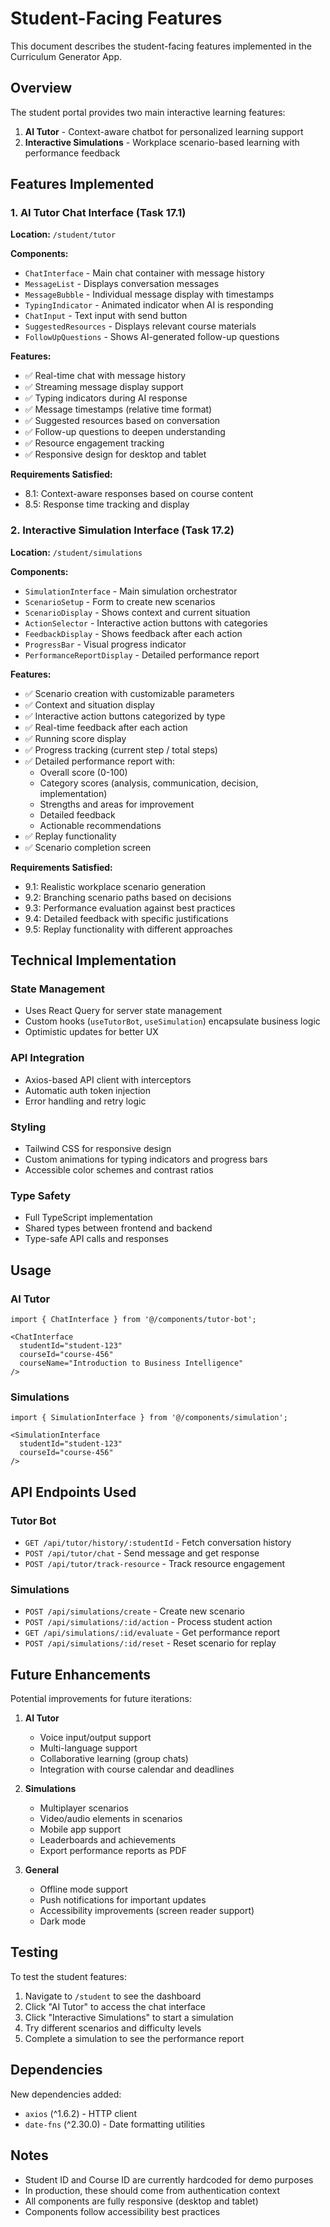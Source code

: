 # Student-Facing Features

This document describes the student-facing features implemented in the Curriculum Generator App.

## Overview

The student portal provides two main interactive learning features:
1. **AI Tutor** - Context-aware chatbot for personalized learning support
2. **Interactive Simulations** - Workplace scenario-based learning with performance feedback

## Features Implemented

### 1. AI Tutor Chat Interface (Task 17.1)

**Location:** `/student/tutor`

**Components:**
- `ChatInterface` - Main chat container with message history
- `MessageList` - Displays conversation messages
- `MessageBubble` - Individual message display with timestamps
- `TypingIndicator` - Animated indicator when AI is responding
- `ChatInput` - Text input with send button
- `SuggestedResources` - Displays relevant course materials
- `FollowUpQuestions` - Shows AI-generated follow-up questions

**Features:**
- ✅ Real-time chat with message history
- ✅ Streaming message display support
- ✅ Typing indicators during AI response
- ✅ Message timestamps (relative time format)
- ✅ Suggested resources based on conversation
- ✅ Follow-up questions to deepen understanding
- ✅ Resource engagement tracking
- ✅ Responsive design for desktop and tablet

**Requirements Satisfied:**
- 8.1: Context-aware responses based on course content
- 8.5: Response time tracking and display

### 2. Interactive Simulation Interface (Task 17.2)

**Location:** `/student/simulations`

**Components:**
- `SimulationInterface` - Main simulation orchestrator
- `ScenarioSetup` - Form to create new scenarios
- `ScenarioDisplay` - Shows context and current situation
- `ActionSelector` - Interactive action buttons with categories
- `FeedbackDisplay` - Shows feedback after each action
- `ProgressBar` - Visual progress indicator
- `PerformanceReportDisplay` - Detailed performance report

**Features:**
- ✅ Scenario creation with customizable parameters
- ✅ Context and situation display
- ✅ Interactive action buttons categorized by type
- ✅ Real-time feedback after each action
- ✅ Running score display
- ✅ Progress tracking (current step / total steps)
- ✅ Detailed performance report with:
  - Overall score (0-100)
  - Category scores (analysis, communication, decision, implementation)
  - Strengths and areas for improvement
  - Detailed feedback
  - Actionable recommendations
- ✅ Replay functionality
- ✅ Scenario completion screen

**Requirements Satisfied:**
- 9.1: Realistic workplace scenario generation
- 9.2: Branching scenario paths based on decisions
- 9.3: Performance evaluation against best practices
- 9.4: Detailed feedback with specific justifications
- 9.5: Replay functionality with different approaches

## Technical Implementation

### State Management
- Uses React Query for server state management
- Custom hooks (`useTutorBot`, `useSimulation`) encapsulate business logic
- Optimistic updates for better UX

### API Integration
- Axios-based API client with interceptors
- Automatic auth token injection
- Error handling and retry logic

### Styling
- Tailwind CSS for responsive design
- Custom animations for typing indicators and progress bars
- Accessible color schemes and contrast ratios

### Type Safety
- Full TypeScript implementation
- Shared types between frontend and backend
- Type-safe API calls and responses

## Usage

### AI Tutor

```tsx
import { ChatInterface } from '@/components/tutor-bot';

<ChatInterface
  studentId="student-123"
  courseId="course-456"
  courseName="Introduction to Business Intelligence"
/>
```

### Simulations

```tsx
import { SimulationInterface } from '@/components/simulation';

<SimulationInterface
  studentId="student-123"
  courseId="course-456"
/>
```

## API Endpoints Used

### Tutor Bot
- `GET /api/tutor/history/:studentId` - Fetch conversation history
- `POST /api/tutor/chat` - Send message and get response
- `POST /api/tutor/track-resource` - Track resource engagement

### Simulations
- `POST /api/simulations/create` - Create new scenario
- `POST /api/simulations/:id/action` - Process student action
- `GET /api/simulations/:id/evaluate` - Get performance report
- `POST /api/simulations/:id/reset` - Reset scenario for replay

## Future Enhancements

Potential improvements for future iterations:

1. **AI Tutor**
   - Voice input/output support
   - Multi-language support
   - Collaborative learning (group chats)
   - Integration with course calendar and deadlines

2. **Simulations**
   - Multiplayer scenarios
   - Video/audio elements in scenarios
   - Mobile app support
   - Leaderboards and achievements
   - Export performance reports as PDF

3. **General**
   - Offline mode support
   - Push notifications for important updates
   - Accessibility improvements (screen reader support)
   - Dark mode

## Testing

To test the student features:

1. Navigate to `/student` to see the dashboard
2. Click "AI Tutor" to access the chat interface
3. Click "Interactive Simulations" to start a simulation
4. Try different scenarios and difficulty levels
5. Complete a simulation to see the performance report

## Dependencies

New dependencies added:
- `axios` (^1.6.2) - HTTP client
- `date-fns` (^2.30.0) - Date formatting utilities

## Notes

- Student ID and Course ID are currently hardcoded for demo purposes
- In production, these should come from authentication context
- All components are fully responsive (desktop and tablet)
- Components follow accessibility best practices
